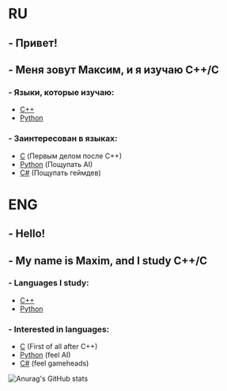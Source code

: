# **RU**
## - Привет!
## - Меня зовут Максим, и я изучаю C++/С

### - Языки, которые изучаю:
- <a href="https://ru.wikipedia.org/wiki/C%2B%2B" target="_blank">C++</a>
- <a href="https://ru.wikipedia.org/wiki/Python" target="_blank">Python</a>


### - Заинтересован в языках:
- <a href="https://ru.wikipedia.org/wiki/C" target="_blank">C</a> (Первым делом после C++)
- <a href="https://ru.wikipedia.org/wiki/Python" target="_blank">Python</a> (Пощупать AI)
- <a href="https://ru.wikipedia.org/wiki/C_Sharp" target="_blank">С#</a> (Пощупать геймдев)

# **ENG**
## - Hello!
## - My name is Maxim, and I study C++/C

### - Languages I study:
- <a href="https://ru.wikipedia.org/wiki/C%2B2B" target="_blank">C++</a>
- <a href="https://ru.wikipedia.org/wiki/Python" target="_blank">Python</a>


### - Interested in languages:
- <a href="https://ru.wikipedia.org/wiki/C" target="_blank">C</a> (First of all after C++)
- <a href="https://ru.wikipedia.org/wiki/Python" target="_blank">Python</a> (feel AI)
- <a href="https://ru.wikipedia.org/wiki/C_Sharp" target="_blank">C#</a> (feel gameheads)

![Anurag's GitHub stats](https://github-readme-stats.vercel.app/api?username=teperkarek&show_icons=true&theme=transparent)

<!--
**teperkarek/teperkarek** is a ✨ _special_ ✨ repository because its `README.md` (this file) appears on your GitHub profile.

Here are some ideas to get you started:

- 🔭 I’m currently working on ...
- 🌱 I’m currently learning ...
- 👯 I’m looking to collaborate on ...
- 🤔 I’m looking for help with ...
- 💬 Ask me about ...
- 📫 How to reach me: ...
- 😄 Pronouns: ...
- ⚡ Fun fact: ...
-->
